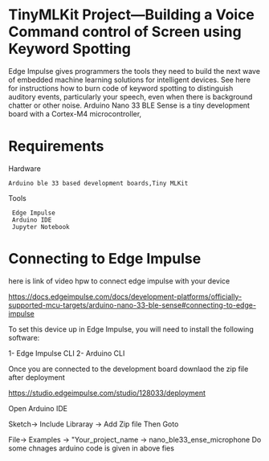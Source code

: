 # TinyMLKit Project—Building a Voice Command control of Screen using Keyword Spotting

Edge Impulse gives programmers the tools they need to build the next wave of embedded machine learning solutions for intelligent devices.
See here for instructions how to burn code of keyword spotting to distinguish auditory events, particularly your speech, even when there is background chatter or other noise.  Arduino Nano 33 BLE Sense is a tiny development board with a Cortex-M4 microcontroller,

# Requirements
Hardware

    Arduino ble 33 based development boards,Tiny MLKit 

Tools

     Edge Impulse
     Arduino IDE
     Jupyter Notebook

# Connecting to Edge Impulse

here is link of video hpw to connect edge impulse with your device

https://docs.edgeimpulse.com/docs/development-platforms/officially-supported-mcu-targets/arduino-nano-33-ble-sense#connecting-to-edge-impulse

To set this device up in Edge Impulse, you will need to install the following software:

1- Edge Impulse CLI
2- Arduino CLI

Once you are connected to the development board downlaod the zip file after deployment

https://studio.edgeimpulse.com/studio/128033/deployment

Open Arduino IDE

Sketch-> Include Libraray -> Add Zip file
Then Goto

File-> Examples -> "Your_project_name -> nano_ble33_ense_microphone
Do some chnages arduino code is given in above fies





